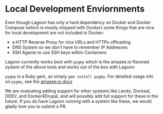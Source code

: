 # Local Development Enviornments

Even though Lagoon has only a hard dependency on Docker and Docker Compose (which is mostly shipped with Docker) some things that are nice for local development are not included in Docker:

- a HTTP Reverse Proxy for nice URLs and HTTPs offloading
- DNS System so we don't have to remember IP Addresses
- SSH Agents to use SSH keys within Containers

Lagoon currently works best with `pygmy` which is the amazee.io flavored system of the above tools and works out of the box with Lagoon:

`pygmy` is a Ruby gem, so simply `gem install pygmy`. For detailed usage info on `pygmy`, see the [amazee.io docs](https://docs.amazee.io/local_docker_development/pygmy.html)

We are evaluating adding support for other systems like Lando, Docksal, DDEV, and Docker4Drupal, and will possibly add full support for these in the future. If you do have Lagoon running with a system like these, we would gladly love you to submit a PR.